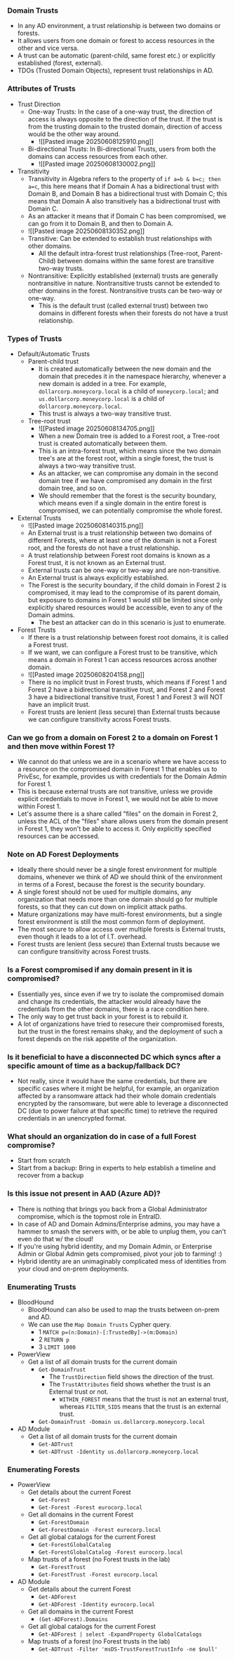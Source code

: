 ### Domain Trusts
- In any AD environment, a trust relationship is between two domains or forests.
- It allows users from one domain or forest to access resources in the other and vice versa.
- A trust can be automatic (parent-child, same forest etc.) or explicitly established (forest, external).
- TDOs (Trusted Domain Objects), represent trust relationships in AD.

### Attributes of Trusts
- Trust Direction
	- One-way Trusts: In the case of a one-way trust, the direction of access is always opposite to the direction of the trust. If the trust is from the trusting domain to the trusted domain, direction of access would be the other way around.
		- ![[Pasted image 20250608125910.png]]
	- Bi-directional Trusts: In Bi-directional Trusts, users from both the domains can access resources from each other.
		- ![[Pasted image 20250608130002.png]]
- Transitivity
	- Transitivity in Algebra refers to the property of `if a=b & b=c; then a=c`, this here means that if Domain A has a bidirectional trust with Domain B, and Domain B has a bidirectional trust with Domain C; this means that Domain A also transitively has a bidirectional trust with Domain C.
	- As an attacker it means that if Domain C has been compromised, we can go from it to Domain B, and then to Domain A. 
	- ![[Pasted image 20250608130352.png]]
	- Transitive: Can be extended to establish trust relationships with other domains.
		- All the default intra-forest trust relationships (Tree-root, Parent-Child) between domains within the same forest are transitive two-way trusts.
	- Nontransitive: Explicitly established (external) trusts are generally nontransitive in nature. Nontransitive trusts cannot be extended to other domains in the forest. Nontransitive trusts can be two-way or one-way.
		- This is the default trust (called external trust) between two domains in different forests when their forests do not have a trust relationship.

### Types of Trusts
- Default/Automatic Trusts
	- Parent-child trust
		- It is created automatically between the new domain and the domain that precedes it in the namespace hierarchy, whenever a new domain is added in a tree. For example, `dollarcorp.moneycorp.local` is a child of `moneycorp.local`; and `us.dollarcorp.moneycorp.local` is a child of `dollarcorp.moneycorp.local`.
		- This trust is always a two-way transitive trust.
	- Tree-root trust
		- ![[Pasted image 20250608134705.png]]
		- When a new Domain tree is added to a Forest root, a Tree-root trust is created automatically between them.
		- This is an intra-forest trust, which means since the two domain tree's are at the forest root, within a single forest, the trust is always a two-way transitive trust.
		- As an attacker, we can compromise any domain in the second domain tree if we have compromised any domain in the first domain tree, and so on.
		- We should remember that the forest is the security boundary, which means even if a single domain in the entire forest is compromised, we can potentially compromise the whole forest.
- External Trusts
	- ![[Pasted image 20250608140315.png]]
	- An External trust is a trust relationship between two domains of different Forests, where at least one of the domain is not a Forest root, and the forests do not have a trust relationship.
	- A trust relationship between Forest root domains is known as a Forest trust, it is not known as an External trust.
	- External trusts can be one-way or two-way and are non-transitive.
	- An External trust is always explicitly established.
	-  The Forest is the security boundary, if the child domain in Forest 2 is compromised, it may lead to the compromise of its parent domain, but exposure to domains in Forest 1 would still be limited since only explicitly shared resources would be accessible, even to any of the Domain admins.
		- The best an attacker can do in this scenario is just to enumerate.
- Forest Trusts
	- If there is a trust relationship between forest root domains, it is called a Forest trust.
	- If we want, we can configure a Forest trust to be transitive, which means a domain in Forest 1 can access resources across another domain.
	- ![[Pasted image 20250608204158.png]]
	- There is no implicit trust in Forest trusts, which means if Forest 1 and Forest 2 have a bidirectional transitive trust, and Forest 2 and Forest 3 have a bidirectional transitive trust, Forest 1 and Forest 3 will NOT have an implicit trust.
	- Forest trusts are lenient (less secure) than External trusts because we can configure transitivity across Forest trusts.

### Can we go from a domain on Forest 2 to a domain on Forest 1 and then move within Forest 1?
- We cannot do that unless we are in a scenario where we have access to a resource on the compromised domain in Forest 1 that enables us to PrivEsc, for example, provides us with credentials for the Domain Admin for Forest 1.
- This is because external trusts are not transitive, unless we provide explicit credentials to move in Forest 1, we would not be able to move within Forest 1.
- Let's assume there is a share called "files" on the domain in Forest 2, unless the ACL of the "files" share allows users from the domain present in Forest 1, they won't be able to access it. Only explicitly specified resources can be accessed.

### Note on AD Forest Deployments
- Ideally there should never be a single forest environment for multiple domains, whenever we think of AD we should think of the environment in terms of a Forest, because the forest is the security boundary.
- A single forest should not be used for multiple domains, any organization that needs more than one domain should go for multiple forests, so that they can cut down on implicit attack paths.
- Mature organizations may have multi-forest environments, but a single forest environment is still the most common form of deployment.
- The most secure to allow access over multiple forests is External trusts, even though it leads to a lot of I.T. overhead.
- Forest trusts are lenient (less secure) than External trusts because we can configure transitivity across Forest trusts.

### Is a Forest compromised if any domain present in it is compromised?
- Essentially yes, since even if we try to isolate the compromised domain and change its credentials, the attacker would already have the credentials from the other domains, there is a race condition here.
- The only way to get trust back in your forest is to rebuild it.
- A lot of organizations have tried to resecure their compromised forests, but the trust in the forest remains shaky, and the deployment of such a forest depends on the risk appetite of the organization.

### Is it beneficial to have a disconnected DC which syncs after a specific amount of time as a backup/fallback DC?
- Not really, since it would have the same credentials, but there are specific cases where it might be helpful, for example, an organization affected by a ransomware attack had their whole domain credentials encrypted by the ransomware, but were able to leverage a disconnected DC (due to power failure at that specific time) to retrieve the required credentials in an unencrypted format.

### What should an organization do in case of a full Forest compromise?
- Start from scratch
- Start from a backup: Bring in experts to help establish a timeline and recover from a backup

### Is this issue not present in AAD (Azure AD)?
- There is nothing that brings you back from a Global Administrator compromise, which is the topmost role in EntraID.
- In case of AD and Domain Admins/Enterprise admins, you may have a hammer to smash the servers with, or be able to unplug them, you can't even do that w/ the cloud!
- If you're using hybrid identity, and my Domain Admin, or Enterprise Admin or Global Admin gets compromised, pivot your job to farming! :)
- Hybrid identity are an unimaginably complicated mess of identities from your cloud and on-prem deployments.

### Enumerating Trusts
- BloodHound
	- BloodHound can also be used to map the trusts between on-prem and AD.
	- We can use the `Map Domain Trusts` Cypher query.
		- 1 `MATCH p=(n:Domain)-[:TrustedBy]->(m:Domain)`
		- 2 `RETURN p`
		- 3 `LIMIT 1000`
- PowerView
	- Get a list of all domain trusts for the current domain
		- `Get-DomainTrust`
			- The `TrustDirection` field shows the direction of the trust.
			- The `TrustAttributes` field shows whether the trust is an External trust or not.
				- `WITHIN_FOREST` means that the trust is not an external trust, whereas `FILTER_SIDS` means that the trust is an external trust.
		- `Get-DomainTrust -Domain us.dollarcorp.moneycorp.local`
- AD Module
	- Get a list of all domain trusts for the current domain
		- `Get-ADTrust`
		- `Get-ADTrust -Identity us.dollarcorp.moneycorp.local`

### Enumerating Forests
- PowerView
	- Get details about the current Forest
		- `Get-Forest`
		- `Get-Forest -Forest eurocorp.local`
	- Get all domains in the current Forest
		- `Get-ForestDomain`
		- `Get-ForestDomain -Forest eurocorp.local`
	- Get all global catalogs for the current Forest
		- `Get-ForestGlobalCatalog`
		- `Get-ForestGlobalCatalog -Forest eurocorp.local`
	- Map trusts of a forest (no Forest trusts in the lab)
		- `Get-ForestTrust`
		- `Get-ForestTrust -Forest eurocorp.local`
- AD Module
	- Get details about the current Forest
		- `Get-ADForest`
		- `Get-ADForest -Identity eurocorp.local`
	- Get all domains in the current Forest
		- `(Get-ADForest).Domains`
	- Get all global catalogs for the current Forest
		- `Get-ADForest | select -ExpandProperty GlobalCatalogs`
	- Map trusts of a forest (no Forest trusts in the lab)
		- `Get-ADTrust -Filter 'msDS-TrustForestTrustInfo -ne $null'`